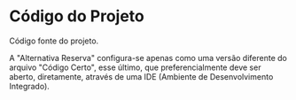 # Código do Projeto

Código fonte do projeto.

A "Alternativa Reserva" configura-se apenas como uma versão diferente do arquivo "Código Certo", esse último, que preferencialmente deve ser aberto, diretamente, através de uma IDE (Ambiente de Desenvolvimento Integrado).
